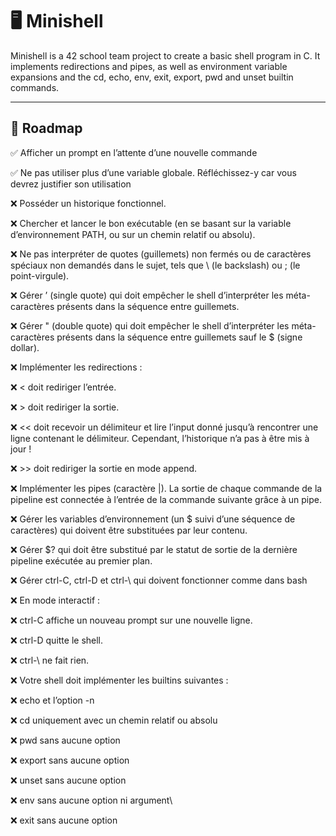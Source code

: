 # 🖥 Minishell

Minishell is a 42 school team project to create a basic shell program in C. It implements redirections and pipes, as well as environment variable expansions and the cd, echo, env, exit, export, pwd and unset builtin commands.

---
## 🚀 Roadmap

✅ Afficher un prompt en l’attente d’une nouvelle commande

✅ Ne pas utiliser plus d’une variable globale. Réfléchissez-y car vous devrez justifier son utilisation

❌ Posséder un historique fonctionnel.

❌ Chercher et lancer le bon exécutable (en se basant sur la variable d’environnement PATH, ou sur un chemin relatif ou absolu).

❌ Ne pas interpréter de quotes (guillemets) non fermés ou de caractères spéciaux non demandés dans le sujet, tels que \ (le backslash) ou ; (le point-virgule).

❌ Gérer ’ (single quote) qui doit empêcher le shell d’interpréter les méta-caractères présents dans la séquence entre guillemets.

❌ Gérer " (double quote) qui doit empêcher le shell d’interpréter les méta-caractères présents dans la séquence entre guillemets sauf le $ (signe dollar).

❌ Implémenter les redirections :

❌ < doit rediriger l’entrée.

❌ > doit rediriger la sortie.

❌ << doit recevoir un délimiteur et lire l’input donné jusqu’à rencontrer une ligne contenant le délimiteur. Cependant, l’historique n’a pas à être mis à jour !

❌ >> doit rediriger la sortie en mode append.

❌ Implémenter les pipes (caractère |). La sortie de chaque commande de la pipeline est connectée à l’entrée de la commande suivante grâce à un pipe.

❌ Gérer les variables d’environnement (un $ suivi d’une séquence de caractères) qui doivent être substituées par leur contenu.

❌ Gérer $? qui doit être substitué par le statut de sortie de la dernière pipeline exécutée au premier plan.

❌ Gérer ctrl-C, ctrl-D et ctrl-\ qui doivent fonctionner comme dans bash

❌ En mode interactif :

❌ ctrl-C affiche un nouveau prompt sur une nouvelle ligne.

❌ ctrl-D quitte le shell.

❌ ctrl-\ ne fait rien.

❌ Votre shell doit implémenter les builtins suivantes :

❌ echo et l’option -n

❌ cd uniquement avec un chemin relatif ou absolu

❌ pwd sans aucune option

❌ export sans aucune option

❌ unset sans aucune option

❌ env sans aucune option ni argument\

❌ exit sans aucune option